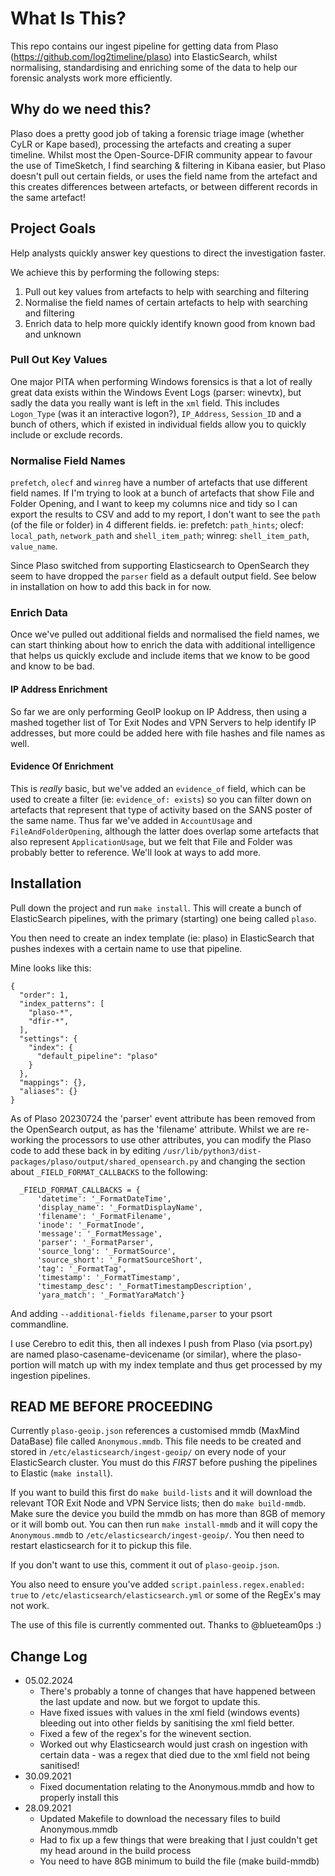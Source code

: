 # What Is This? #

This repo contains our ingest pipeline for getting data from Plaso (https://github.com/log2timeline/plaso) into ElasticSearch, whilst normalising, standardising and enriching some of the data to help our forensic analysts work more efficiently.

## Why do we need this? ##

Plaso does a pretty good job of taking a forensic triage image (whether CyLR or Kape based), processing the artefacts and creating a super timeline. Whilst most the Open-Source-DFIR community appear to favour the use of TimeSketch, I find searching & filtering in Kibana easier, but Plaso doesn't pull out certain fields, or uses the field name from the artefact and this creates differences between artefacts, or between different records in the same artefact!

## Project Goals ##

Help analysts quickly answer key questions to direct the investigation faster.

We achieve this by performing the following steps:

1. Pull out key values from artefacts to help with searching and filtering
2. Normalise the field names of certain artefacts to help with searching and filtering
3. Enrich data to help more quickly identify known good from known bad and unknown

### Pull Out Key Values ###

One major PITA when performing Windows forensics is that a lot of really great data exists within the Windows Event Logs (parser: winevtx), but sadly the data you really want is left in the `xml` field. This includes `Logon_Type` (was it an interactive logon?), `IP_Address`, `Session_ID` and a bunch of others, which if existed in individual fields allow you to quickly include or exclude records. 

### Normalise Field Names ###

`prefetch`, `olecf` and `winreg` have a number of artefacts that use different field names. If I'm trying to look at a bunch of artefacts that show File and Folder Opening, and I want to keep my columns nice and tidy so I can export the results to CSV and add to my report, I don't want to see the `path` (of the file or folder) in 4 different fields. ie: prefetch: `path_hints`; olecf: `local_path`, `network_path` and `shell_item_path`; winreg: `shell_item_path`, `value_name`.

Since Plaso switched from supporting Elasticsearch to OpenSearch they seem to have dropped the `parser` field as a default output field. See below in installation on how to add this back in for now.

### Enrich Data ###

Once we've pulled out additional fields and normalised the field names, we can start thinking about how to enrich the data with additional intelligence that helps us quickly exclude and include items that we know to be good and know to be bad. 

#### IP Address Enrichment ####
So far we are only performing GeoIP lookup on IP Address, then using a mashed together list of Tor Exit Nodes and VPN Servers to help identify IP addresses, but more could be added here with file hashes and file names as well.

#### Evidence Of Enrichment ####
This is _really_ basic, but we've added an `evidence_of` field, which can be used to create a filter (ie: `evidence_of: exists`) so you can filter down on artefacts that represent that type of activity based on the SANS poster of the same name. Thus far we've added in `AccountUsage` and `FileAndFolderOpening`, although the latter does overlap some artefacts that also represent `ApplicationUsage`, but we felt that File and Folder was probably better to reference. We'll look at ways to add more.

## Installation ##

Pull down the project and run `make install`. This will create a bunch of ElasticSearch pipelines, with the primary (starting) one being called `plaso`.

You then need to create an index template (ie: plaso) in ElasticSearch that pushes indexes with a certain name to use that pipeline.

Mine looks like this:

```
{
  "order": 1,
  "index_patterns": [
    "plaso-*",
    "dfir-*",
  ],
  "settings": {
    "index": {
      "default_pipeline": "plaso"
    }
  },
  "mappings": {},
  "aliases": {}
}
```

As of Plaso 20230724 the 'parser' event attribute has been removed from the OpenSearch output, as has the 'filename' attribute. Whilst we are re-working the processors to use other attributes, you can modify the Plaso code to add these back in by editing `/usr/lib/python3/dist-packages/plaso/output/shared_opensearch.py` and changing the section about `_FIELD_FORMAT_CALLBACKS` to the following:

```
  _FIELD_FORMAT_CALLBACKS = {
      'datetime': '_FormatDateTime',
      'display_name': '_FormatDisplayName',
      'filename': '_FormatFilename',
      'inode': '_FormatInode',
      'message': '_FormatMessage',
      'parser': '_FormatParser',
      'source_long': '_FormatSource',
      'source_short': '_FormatSourceShort',
      'tag': '_FormatTag',
      'timestamp': '_FormatTimestamp',
      'timestamp_desc': '_FormatTimestampDescription',
      'yara_match': '_FormatYaraMatch'}
```

And adding `--additional-fields filename,parser` to your psort commandline.

I use Cerebro to edit this, then all indexes I push from Plaso (via psort.py) are named plaso-casename-devicename (or similar), where the plaso- portion will match up with my index template and thus get processed by my ingestion pipelines.

## READ ME BEFORE PROCEEDING ##

Currently `plaso-geoip.json` references a customised mmdb (MaxMind DataBase) file called `Anonymous.mmdb`. This file needs to be created and stored in `/etc/elasticsearch/ingest-geoip/` on every node of your ElasticSearch cluster. You must do this *FIRST* before pushing the pipelines to Elastic (`make install`).

If you want to build this first do `make build-lists` and it will download the relevant TOR Exit Node and VPN Service lists; then do `make build-mmdb`. Make sure the device you build the mmdb on has more than 8GB of memory or it will bomb out. You can then run `make install-mmdb` and it will copy the `Anonymous.mmdb` to `/etc/elasticsearch/ingest-geoip/`. You then need to restart elasticsearch for it to pickup this file.

If you don't want to use this, comment it out of `plaso-geoip.json`.

You also need to ensure you've added `script.painless.regex.enabled: true` to `/etc/elasticsearch/elasticsearch.yml` or some of the RegEx's may not work. 

The use of this file is currently commented out. Thanks to @blueteam0ps :)

## Change Log

* 05.02.2024
  * There's probably a tonne of changes that have happened between the last update and now. but we forgot to update this.
  * Have fixed issues with values in the xml field (windows events) bleeding out into other fields by sanitising the xml field better.
  * Fixed a few of the regex's for the winevent section.
  * Worked out why Elasticsearch would just crash on ingestion with certain data - was a regex that died due to the xml field not being sanitised!
* 30.09.2021  
  * Fixed documentation relating to the Anonymous.mmdb and how to properly install this
* 28.09.2021  
  * Updated Makefile to download the necessary files to build Anonymous.mmdb
  * Had to fix up a few things that were breaking that I just couldn't get my head around in the build process
  * You need to have 8GB minimum to build the file (make build-mmdb)

